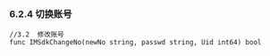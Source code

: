 ### 6.2.4  切换账号

```
//3.2  修改账号
func IMSdkChangeNo(newNo string, passwd string, Uid int64) bool
```



